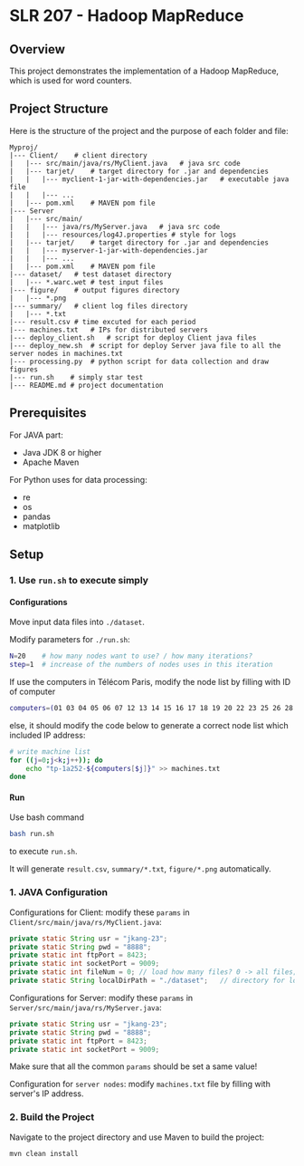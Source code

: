 # SLR 207 - Hadoop MapReduce

## Overview
This project demonstrates the implementation of a Hadoop MapReduce, which is used for word counters.

## Project Structure
Here is the structure of the project and the purpose of each folder and file:

```
Myproj/
|--- Client/    # client directory
|   |--- src/main/java/rs/MyClient.java   # java src code
|   |--- tarjet/    # target directory for .jar and dependencies
|   |   |--- myclient-1-jar-with-dependencies.jar   # executable java file
|   |   |--- ...
|   |--- pom.xml    # MAVEN pom file
|--- Server
|   |--- src/main/
|   |   |--- java/rs/MyServer.java   # java src code
|   |   |--- resources/log4J.properties # style for logs
|   |--- tarjet/    # target directory for .jar and dependencies
|   |   |--- myserver-1-jar-with-dependencies.jar
|   |   |--- ...
|   |--- pom.xml    # MAVEN pom file
|--- dataset/   # test dataset directory
|   |--- *.warc.wet # test input files
|--- figure/    # output figures directory
|   |--- *.png
|--- summary/   # client log files directory
|   |--- *.txt
|--- result.csv # time excuted for each period
|--- machines.txt   # IPs for distributed servers
|--- deploy_client.sh   # script for deploy Client java files
|--- deploy_new.sh  # script for deploy Server java file to all the server nodes in machines.txt
|--- processing.py  # python script for data collection and draw figures
|--- run.sh    # simply star test
|--- README.md # project documentation
```

## Prerequisites

For JAVA part:
- Java JDK 8 or higher
- Apache Maven

For Python uses for data processing:
- re
- os
- pandas
- matplotlib

## Setup

### 1. Use `run.sh` to execute simply 

#### Configurations

Move input data files into `./dataset`.

Modify parameters for `./run.sh`:
```bash
N=20    # how many nodes want to use? / how many iterations?
step=1  # increase of the numbers of nodes uses in this iteration
```

If use the computers in Télécom Paris, modify the node list by filling with ID of computer
```bash
computers=(01 03 04 05 06 07 12 13 14 15 16 17 18 19 20 22 23 25 26 28 30 31 33 34)
```

else, it should modify the code below to generate a correct node list which included IP address:
```bash
# write machine list
for ((j=0;j<k;j++)); do
    echo "tp-1a252-${computers[$j]}" >> machines.txt
done
```

#### Run

Use bash command 
```bash
bash run.sh
```
to execute `run.sh`.

It will generate `result.csv`, `summary/*.txt`, `figure/*.png` automatically.

### 1. JAVA Configuration

Configurations for Client: modify these `params` in `Client/src/main/java/rs/MyClient.java`:

```java
private static String usr = "jkang-23";
private static String pwd = "8888";
private static int ftpPort = 8423;
private static int socketPort = 9009;
private static int fileNum = 0; // load how many files? 0 -> all files; x (> 0) -> only x files
private static String localDirPath = "./dataset";   // directory for load test input data
```

Configurations for Server: modify these `params` in `Server/src/main/java/rs/MyServer.java`:
```java
private static String usr = "jkang-23";
private static String pwd = "8888";
private static int ftpPort = 8423;
private static int socketPort = 9009;
```

Make sure that all the common `params` should be set a same value!

Configuration for `server nodes`: modify `machines.txt` file by filling with server's IP address.

### 2. Build the Project
Navigate to the project directory and use Maven to build the project:

```bash
mvn clean install
```